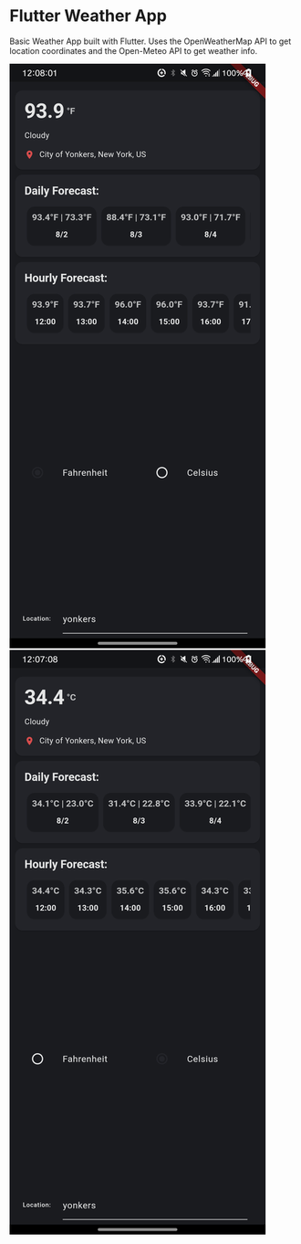 # Flutter Weather App
Basic Weather App built with Flutter.
Uses the OpenWeatherMap API to get location coordinates and the Open-Meteo API to get weather info.

![screenshot](https://raw.githubusercontent.com/SSinghNet/weatherapp/main/ss1.png)
![screenshot](https://raw.githubusercontent.com/SSinghNet/weatherapp/main/ss2.png)